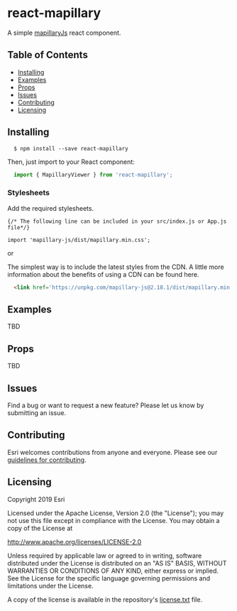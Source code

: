 # react-mapillary

A simple [mapillaryJs](https://github.com/mapillary/mapillary-js) react component.

## Table of Contents

- [Installing](#installing)
- [Examples](#examples)
- [Props](#props)
- [Issues](#issues)
- [Contributing](#contributing)
- [Licensing](#licensing)

## Installing

```
  $ npm install --save react-mapillary
```

Then, just import to your React component:

```jsx
  import { MapillaryViewer } from 'react-mapillary';
```
### Stylesheets

Add the required stylesheets.
```
{/* The following line can be included in your src/index.js or App.js file*/}

import 'mapillary-js/dist/mapillary.min.css';
```

or

The simplest way is to include the latest styles from the CDN. A little more information about the benefits of using a CDN can be found here.

```html
  <link href='https://unpkg.com/mapillary-js@2.18.1/dist/mapillary.min.css' rel='stylesheet' />

```

## Examples
TBD

## Props
TBD

## Issues

Find a bug or want to request a new feature?  Please let us know by submitting an issue.

## Contributing

Esri welcomes contributions from anyone and everyone. Please see our [guidelines for contributing](https://github.com/esri/contributing).

## Licensing
Copyright 2019 Esri

Licensed under the Apache License, Version 2.0 (the "License");
you may not use this file except in compliance with the License.
You may obtain a copy of the License at

   http://www.apache.org/licenses/LICENSE-2.0

Unless required by applicable law or agreed to in writing, software
distributed under the License is distributed on an "AS IS" BASIS,
WITHOUT WARRANTIES OR CONDITIONS OF ANY KIND, either express or implied.
See the License for the specific language governing permissions and
limitations under the License.

A copy of the license is available in the repository's [license.txt](/license.txt) file.
